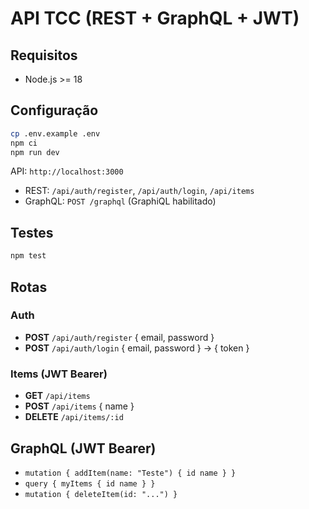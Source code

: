 # API TCC (REST + GraphQL + JWT)

## Requisitos
- Node.js >= 18

## Configuração
```bash
cp .env.example .env
npm ci
npm run dev
```

API: `http://localhost:3000`
- REST: `/api/auth/register`, `/api/auth/login`, `/api/items`
- GraphQL: `POST /graphql` (GraphiQL habilitado)

## Testes
```bash
npm test
```

## Rotas
### Auth
- **POST** `/api/auth/register` { email, password }
- **POST** `/api/auth/login` { email, password } -> { token }

### Items (JWT Bearer)
- **GET** `/api/items`
- **POST** `/api/items` { name }
- **DELETE** `/api/items/:id`

## GraphQL (JWT Bearer)
- `mutation { addItem(name: "Teste") { id name } }`
- `query { myItems { id name } }`
- `mutation { deleteItem(id: "...") }`
